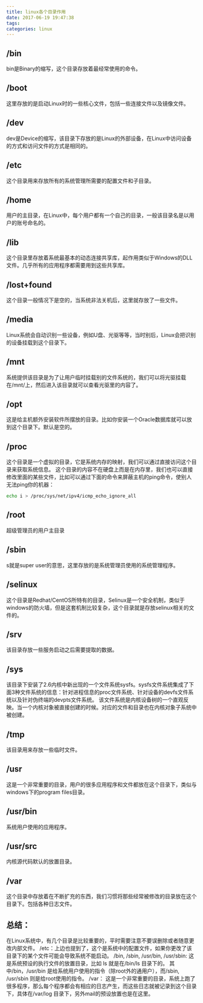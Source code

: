 ```yaml
---
title: linux各个目录作用
date: 2017-06-19 19:47:38
tags:
categories: linux
---
```

## /bin
bin是Binary的缩写，这个目录存放着最经常使用的命令。

## /boot
这里存放的是启动Linux时的一些核心文件，包括一些连接文件以及镜像文件。<!--more-->

## /dev
dev是Device的缩写，该目录下存放的是Linux的外部设备，在Linux中访问设备的方式和访问文件的方式是相同的。

## /etc
这个目录用来存放所有的系统管理所需要的配置文件和子目录。

## /home
用户的主目录，在Linux中，每个用户都有一个自己的目录，一般该目录名是以用户的账号命名的。

## /lib
这个目录里存放着系统最基本的动态连接共享库，起作用类似于Windows的DLL文件。几乎所有的应用程序都需要用到这些共享库。

## /lost+found
这个目录一般情况下是空的，当系统非法关机后，这里就存放了一些文件。

## /media
Linux系统会自动识别一些设备，例如U盘、光驱等等，当时别后，Linux会把识别的设备挂载到这个目录下。

## /mnt
系统提供该目录是为了让用户临时挂载别的文件系统的，我们可以将光驱挂载在/mnt/上，然后进入该目录就可以查看光驱里的内容了。

## /opt
这是给主机额外安装软件所摆放的目录。比如你安装一个Oracle数据库就可以放到这个目录下。默认是空的。

## /proc
这个目录是一个虚拟的目录，它是系统内存的映射，我们可以通过直接访问这个目录来获取系统信息。
这个目录的内容不在硬盘上而是在内存里，我们也可以直接修改里面的某些文件，比如可以通过下面的命令来屏蔽主机的ping命令，使别人无法ping你的机器：
```bash
echo i > /proc/sys/net/ipv4/icmp_echo_ignore_all
```

## /root
超级管理员的用户主目录

## /sbin
s就是super user的意思，这里存放的是系统管理员使用的系统管理程序。

## /selinux
这个目录是Redhat/CentOS所特有的目录，Selinux是一个安全机制，类似于windows的防火墙，但是这套机制比较复杂，这个目录就是存放selinux相关的文件的。

## /srv
该目录存放一些服务启动之后需要提取的数据。

## /sys
该目录下安装了2.6内核中新出现的一个文件系统sysfs。sysfs文件系统集成了下面3种文件系统的信息：针对进程信息的proc文件系统、针对设备的devfs文件系统以及针对伪终端的devpts文件系统。
该文件系统是内核设备树的一个直观反映。当一个内核对象被直接创建的时候。对应的文件和目录也在内核对象子系统中被创建。

## /tmp
该目录用来存放一些临时文件。

## /usr
这是一个非常重要的目录，用户的很多应用程序和文件都放在这个目录下，类似与windows下的program files目录。

## /usr/bin
系统用户使用的应用程序。

## /usr/src
内核源代码默认的放置目录。

## /var
这个目录中存放着在不断扩充的东西，我们习惯将那些经常被修改的目录放在这个目录下。包括各种日志文件。

## 总结：
在Linux系统中，有几个目录是比较重要的，平时需要注意不要误删除或者随意更改内部文件。
/etc：上边也提到了，这个是系统中的配置文件，如果你更改了该目录下的某个文件可能会导致系统不能启动。
/bin, /sbin, /usr/bin, /usr/sbin: 这是系统预设的执行文件的放置目录，比如 ls 就是在/bin/ls 目录下的。
其中/bin，/usr/bin 是给系统用户使用的指令（除root外的通用户），而/sbin, /usr/sbin 则是给root使用的指令。
/var： 这是一个非常重要的目录，系统上跑了很多程序，那么每个程序都会有相应的日志产生，而这些日志就被记录到这个目录下，具体在/var/log 目录下，另外mail的预设放置也是在这里。